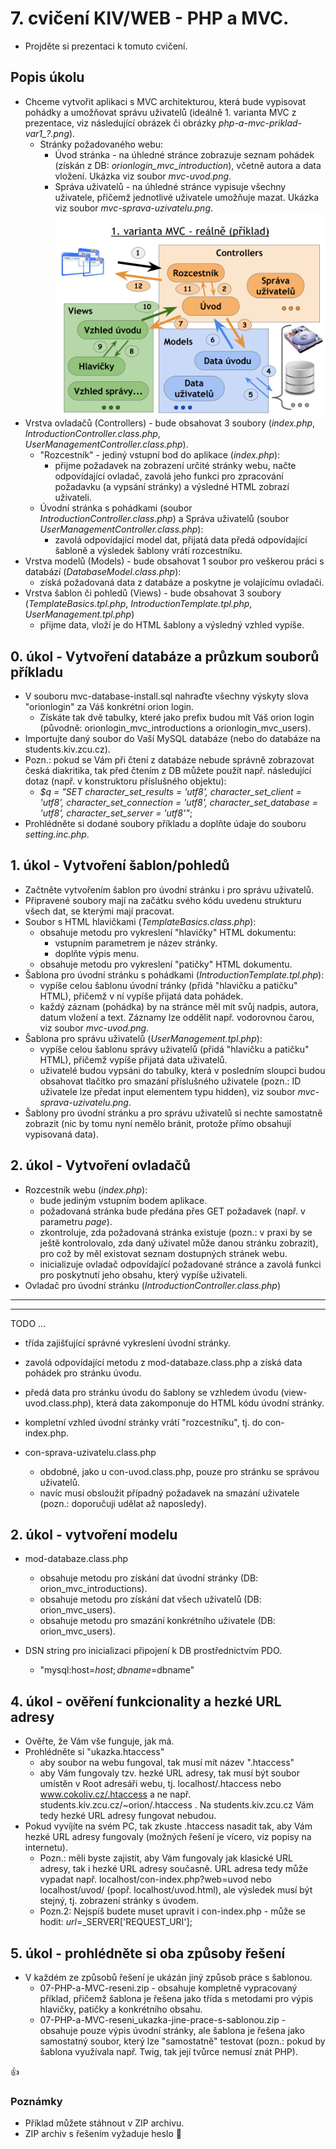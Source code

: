 # 7. cvičení KIV/WEB - PHP a MVC.

* Projděte si prezentaci k tomuto cvičení.


## Popis úkolu

* Chceme vytvořit aplikaci s MVC architekturou, která bude vypisovat pohádky a umožňovat správu uživatelů (ideálně 1. varianta MVC z prezentace, viz následující obrázek či obrázky *php-a-mvc-priklad-var1_?.png*).
  * Stránky požadovaného webu:
    * Úvod stránka - na úhledné stránce zobrazuje seznam pohádek (získán z DB: *orionlogin_mvc_introduction*), včetně autora a data vložení. Ukázka viz soubor *mvc-uvod.png*.
    * Správa uživatelů - na úhledné stránce vypisuje všechny uživatele, přičemž jednotlivé uživatele umožňuje mazat. Ukázka viz soubor *mvc-sprava-uzivatelu.png*.
  ![Příklad MVC v PHP](_images/php-a-mvc-priklad-var1_2.png)
* Vrstva ovladačů (Controllers) - bude obsahovat 3 soubory (*index.php*, *IntroductionController.class.php*, *UserManagementController.class.php*).
  * "Rozcestník" - jediný vstupní bod do aplikace (*index.php*):
    * přijme požadavek na zobrazení určité stránky webu, načte odpovídající ovladač, zavolá jeho funkci pro zpracování požadavku (a vypsání stránky) a výsledné HTML zobrazí uživateli.
  * Úvodní stránka s pohádkami (soubor *IntroductionController.class.php*) a Správa uživatelů (soubor *UserManagementController.class.php*):
    * zavolá odpovídající model dat, přijatá data předá odpovídající šabloně a výsledek šablony vrátí rozcestníku.
* Vrstva modelů (Models) - bude obsahovat 1 soubor pro veškerou práci s databází (*DatabaseModel.class.php*):
  * získá požadovaná data z databáze a poskytne je volajícímu ovladači.
* Vrstva šablon či pohledů (Views) - bude obsahovat 3 soubory (*TemplateBasics.tpl.php*, *IntroductionTemplate.tpl.php*, *UserManagement.tpl.php*)
  * přijme data, vloží je do HTML šablony a výsledný vzhled vypíše.


## 0. úkol - Vytvoření databáze a průzkum souborů příkladu

* V souboru mvc-database-install.sql nahraďte všechny výskyty slova "orionlogin" za Váš konkrétní orion login.
  * Získáte tak dvě tabulky, které jako prefix budou mít Váš orion login (původně: orionlogin_mvc_introductions a orionlogin_mvc_users).
* Importujte daný soubor do Vaší MySQL databáze (nebo do databáze na students.kiv.zcu.cz).
* Pozn.: pokud se Vám při čtení z databáze nebude správně zobrazovat česká diakritika, tak před čtením z DB můžete použít např. následující dotaz (např. v konstruktoru příslušného objektu):
  * *$q = "SET character_set_results = 'utf8', character_set_client = 'utf8', character_set_connection = 'utf8', character_set_database = 'utf8', character_set_server = 'utf8'"*;        
* Prohlédněte si dodané soubory příkladu a doplňte údaje do souboru *setting.inc.php*.


## 1. úkol - Vytvoření šablon/pohledů

* Začtněte vytvořením šablon pro úvodní stránku i pro správu uživatelů.
* Připravené soubory mají na začátku svého kódu uvedenu strukturu všech dat, se kterými mají pracovat.
* Soubor s HTML hlavičkami (*TemplateBasics.class.php*):
  * obsahuje metodu pro vykreslení "hlavičky" HTML dokumentu:
    * vstupním parametrem je název stránky.
    * doplňte výpis menu.
  * obsahuje metodu pro vykreslení "patičky" HTML dokumentu.
* Šablona pro úvodní stránku s pohádkami (*IntroductionTemplate.tpl.php*):
  * vypíše celou šablonu úvodní tránky (přidá "hlavičku a patičku" HTML), přičemž v ní vypíše přijatá data pohádek.
  * každý záznam (pohádka) by na stránce měl mít svůj nadpis, autora, datum vložení a text. Záznamy lze oddělit např. vodorovnou čarou, viz soubor *mvc-uvod.png*.
* Šablona pro správu uživatelů (*UserManagement.tpl.php*):
  * vypíše celou šablonu správy uživatelů (přidá "hlavičku a patičku" HTML), přičemž vypíše přijatá data uživatelů.
  * uživatelé budou vypsáni do tabulky, která v posledním sloupci budou obsahovat tlačítko pro smazání příslušného uživatele (pozn.: ID uživatele lze předat input elementem typu hidden), viz soubor *mvc-sprava-uzivatelu.png*.
* Šablony pro úvodní stránku a pro správu uživatelů si nechte samostatně zobrazit (nic by tomu nyní nemělo bránit, protože přímo obsahují vypisovaná data).


## 2. úkol - Vytvoření ovladačů

* Rozcestník webu (*index.php*):
  * bude jediným vstupním bodem aplikace.
  * požadovaná stránka bude předána přes GET požadavek (např. v parametru *page*).
  * zkontroluje, zda požadovaná stránka existuje (pozn.: v praxi by se ještě kontrolovalo, zda daný uživatel může danou stránku zobrazit), pro což by měl existovat seznam dostupných stránek webu.
  * inicializuje ovladač odpovídající požadované stránce a zavolá funkci pro poskytnutí jeho obsahu, který vypíše uživateli.
* Ovladač pro úvodní stránku (*IntroductionController.class.php*)

----
---
TODO ...


  * třída zajišťující správné vykreslení úvodní stránky.
  * zavolá odpovídající metodu z mod-databaze.class.php a získá data pohádek pro stránku úvodu.
  * předá data pro stránku úvodu do šablony se vzhledem úvodu (view-uvod.class.php), která data zakomponuje do HTML kódu úvodní stránky.
  * kompletní vzhled úvodní stránky vrátí "rozcestníku", tj. do con-index.php.
  
* con-sprava-uzivatelu.class.php
  * obdobné, jako u con-uvod.class.php, pouze pro stránku se správou uživatelů.
  * navíc musí obsloužit případný požadavek na smazání uživatele (pozn.: doporučuji udělat až naposledy).
  

## 2. úkol - vytvoření modelu

* mod-databaze.class.php
  * obsahuje metodu pro získání dat úvodní stránky (DB: orion_mvc_introductions).
  * obsahuje metodu pro získání dat všech uživatelů (DB: orion_mvc_users).
  * obsahuje metodu pro smazání konkrétního uživatele (DB: orion_mvc_users).

* DSN string pro inicializaci připojení k DB prostřednictvím PDO.
  * "mysql:host=$host;dbname=$dbname"



## 4. úkol - ověření funkcionality a hezké URL adresy

* Ověřte, že Vám vše funguje, jak má.
* Prohlédněte si "ukazka.htaccess"
  * aby soubor na webu fungoval, tak musí mít název ".htaccess"
  * aby Vám fungovaly tzv. hezké URL adresy, tak musí být soubor umístěn v Root adresáři webu, tj. localhost/.htaccess nebo www.cokoliv.cz/.htaccess a ne např. students.kiv.zcu.cz/~orion/.htaccess . Na students.kiv.zcu.cz Vám tedy hezké URL adresy fungovat nebudou.
* Pokud vyvíjíte na svém PC, tak zkuste .htaccess nasadit tak, aby Vám hezké URL adresy fungovaly (možných řešení je vícero, viz popisy na internetu).
  * Pozn.: měli byste zajistit, aby Vám fungovaly jak klasické URL adresy, tak i hezké URL adresy současně. URL adresa tedy může vypadat např. localhost/con-index.php?web=uvod nebo localhost/uvod/ (popř. localhost/uvod.html), ale výsledek musí být stejný, tj. zobrazení stránky s úvodem.
  * Pozn.2: Nejspíš budete muset upravit i con-index.php - může se hodit: $url=$_SERVER['REQUEST_URI'];    


## 5. úkol - prohlédněte si oba způsoby řešení

* V každém ze způsobů řešení je ukázán jiný způsob práce s šablonou.
  * 07-PHP-a-MVC-reseni.zip - obsahuje kompletně vypracovaný příklad, přičemž šablona je řešena jako třída s metodami pro výpis hlavičky, patičky a konkrétního obsahu.
  * 07-PHP-a-MVC-reseni_ukazka-jine-prace-s-sablonou.zip - obsahuje pouze výpis úvodní stránky, ale šablona je řešena jako samostatný soubor, který lze "samostatně" testovat (pozn.: pokud by šablona využívala např. Twig, tak její tvůrce nemusí znát PHP).


:+1:


### Poznámky

* Příklad můžete stáhnout v ZIP archivu.
* ZIP archiv s řešením vyžaduje heslo :camel:
